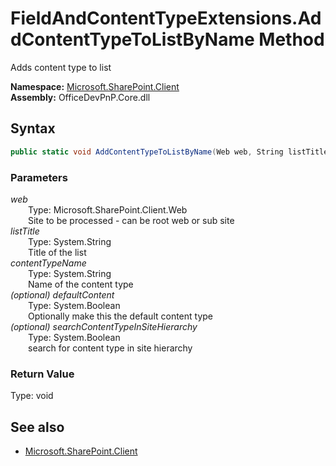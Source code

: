 # FieldAndContentTypeExtensions.AddContentTypeToListByName Method  
Adds content type to list  

**Namespace:** [Microsoft.SharePoint.Client](Microsoft.SharePoint.Client.md)  
**Assembly:** OfficeDevPnP.Core.dll  
## Syntax
```C#
public static void AddContentTypeToListByName(Web web, String listTitle, String contentTypeName, Boolean defaultContent, Boolean searchContentTypeInSiteHierarchy)
```
### Parameters
*web*  
&emsp;&emsp;Type: Microsoft.SharePoint.Client.Web  
&emsp;&emsp;Site to be processed - can be root web or sub site  
*listTitle*  
&emsp;&emsp;Type: System.String  
&emsp;&emsp;Title of the list  
*contentTypeName*  
&emsp;&emsp;Type: System.String  
&emsp;&emsp;Name of the content type  
*(optional) defaultContent*  
&emsp;&emsp;Type: System.Boolean  
&emsp;&emsp;Optionally make this the default content type  
*(optional) searchContentTypeInSiteHierarchy*  
&emsp;&emsp;Type: System.Boolean  
&emsp;&emsp;search for content type in site hierarchy  
### Return Value
Type: void  

## See also
- [Microsoft.SharePoint.Client](Microsoft.SharePoint.Client.md)
